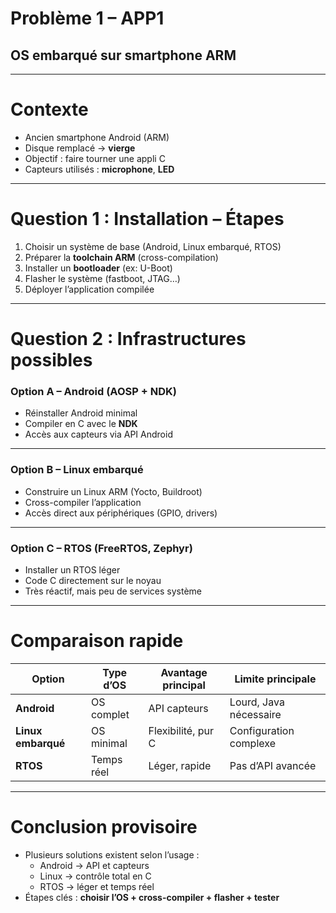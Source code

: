 # Problème 1 – APP1
## OS embarqué sur smartphone ARM

---

# Contexte
- Ancien smartphone Android (ARM)
- Disque remplacé → **vierge**
- Objectif : faire tourner une appli C
- Capteurs utilisés : **microphone**, **LED**

---

# Question 1 : Installation – Étapes
1. Choisir un système de base (Android, Linux embarqué, RTOS)
2. Préparer la **toolchain ARM** (cross-compilation)
3. Installer un **bootloader** (ex: U-Boot)
4. Flasher le système (fastboot, JTAG…)
5. Déployer l’application compilée

---

# Question 2 : Infrastructures possibles

### Option A – Android (AOSP + NDK)
- Réinstaller Android minimal
- Compiler en C avec le **NDK**
- Accès aux capteurs via API Android

---

### Option B – Linux embarqué
- Construire un Linux ARM (Yocto, Buildroot)
- Cross-compiler l’application
- Accès direct aux périphériques (GPIO, drivers)

---

### Option C – RTOS (FreeRTOS, Zephyr)
- Installer un RTOS léger
- Code C directement sur le noyau
- Très réactif, mais peu de services système

---

# Comparaison rapide

| Option            | Type d’OS     | Avantage principal | Limite principale |
|-------------------|--------------|-------------------|------------------|
| **Android**       | OS complet   | API capteurs      | Lourd, Java nécessaire |
| **Linux embarqué**| OS minimal   | Flexibilité, pur C| Configuration complexe |
| **RTOS**          | Temps réel   | Léger, rapide     | Pas d’API avancée |

---

# Conclusion provisoire
- Plusieurs solutions existent selon l’usage :
  - Android → API et capteurs
  - Linux → contrôle total en C
  - RTOS → léger et temps réel
- Étapes clés : **choisir l’OS + cross-compiler + flasher + tester**

